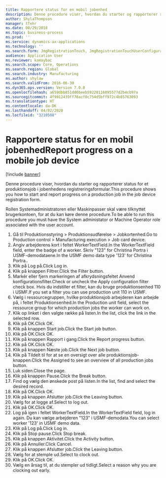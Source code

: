 ```yaml
---
title: Rapportere status for en mobil jobenhed
description: Denne procedure viser, hvordan du starter og rapporterer status for et produktionsjob i jobenhedens registreringsformular.
author: ShylaThompson
manager: tfehr
ms.date: 08/29/2018
ms.topic: business-process
ms.prod: ''
ms.service: dynamics-ax-applications
ms.technology: ''
ms.search.form: JmgRegistrationTouch, JmgRegistrationTouchUserConfiguration, JmgRegistrationTouchStart, JmgRegistrationTouchReportFeedback, JmgRegistrationTouchAssignedJobs, JmgRegistrationTouchBreak, JmgRegistrationTouchLeave, JmgRegistrationTouchIndirectActivity, JmgDialogForm
audience: Application User
ms.reviewer: kamaybac
ms.search.scope: Core, Operations
ms.search.region: Global
ms.search.industry: Manufacturing
ms.author: shylaw
ms.search.validFrom: 2016-06-30
ms.dyn365.ops.version: Version 7.0.0
ms.openlocfilehash: a659dbb851dd6beeb59228116095577d2b4cb97a
ms.sourcegitcommit: 4f9912439ff78acf0c754d5bff972c4b85763093
ms.translationtype: HT
ms.contentlocale: da-DK
ms.lasthandoff: 04/02/2020
ms.locfileid: "3210508"
---
```

# <a name="report-progress-on-a-mobile-job-device"></a><span data-ttu-id="9a32a-103">Rapportere status for en mobil jobenhed</span><span class="sxs-lookup"><span data-stu-id="9a32a-103">Report progress on a mobile job device</span></span>

[!include [banner](../../includes/banner.md)]

<span data-ttu-id="9a32a-104">Denne procedure viser, hvordan du starter og rapporterer status for et produktionsjob i jobenhedens registreringsformular.</span><span class="sxs-lookup"><span data-stu-id="9a32a-104">This procedure shows you how to start and report progress on a production job in the job device registration form.</span></span>



<span data-ttu-id="9a32a-105">Rollen Systemadministratoren eller Maskinpasser skal være tilknyttet brugerkontoen, for at du kan køre denne procedure.</span><span class="sxs-lookup"><span data-stu-id="9a32a-105">To be able to run this procedure you must have the System administator or Machine Operator role associated with the user account.</span></span>

1. <span data-ttu-id="9a32a-106">Gå til Produktionsstyring > Produktionsudførelse > Jobkortenhed.</span><span class="sxs-lookup"><span data-stu-id="9a32a-106">Go to Production control > Manufacturing execution > Job card device.</span></span>
2. <span data-ttu-id="9a32a-107">Angiv arbejderens kort i feltet WorkerTextField.</span><span class="sxs-lookup"><span data-stu-id="9a32a-107">In the WorkerTextField field, enter the badge of a worker.</span></span> <span data-ttu-id="9a32a-108">Skriv "123" for Christina Portra i USMF-demodataene.</span><span class="sxs-lookup"><span data-stu-id="9a32a-108">In the USMF demo data type '123' for Christina Portra..</span></span>
3. <span data-ttu-id="9a32a-109">Klik på Log på.</span><span class="sxs-lookup"><span data-stu-id="9a32a-109">Click Log in.</span></span>
4. <span data-ttu-id="9a32a-110">Klik på knappen Filtrer.</span><span class="sxs-lookup"><span data-stu-id="9a32a-110">Click the Filter button.</span></span>
5. <span data-ttu-id="9a32a-111">Markér eller fjern markeringen af afkrydsningsfeltet Anvend konfigurationsfilter.</span><span class="sxs-lookup"><span data-stu-id="9a32a-111">Check or uncheck the Apply configuration filter check box.</span></span> <span data-ttu-id="9a32a-112">Hvis du indstiller et filter, kan du bruge produktionsenhed 110 i USMF.</span><span class="sxs-lookup"><span data-stu-id="9a32a-112">If you set a filter you can use production unit 110 in USMF.</span></span>
6. <span data-ttu-id="9a32a-113">Vælg i ressourcegruppen, hvilke produktionsjob arbejderen kan arbejde på, i feltet Produktionsenhed.</span><span class="sxs-lookup"><span data-stu-id="9a32a-113">In the Production unit field, select the ressource group for which production jobs the worker can work on.</span></span>
7. <span data-ttu-id="9a32a-114">Klik op linket i den valgte række på listen.</span><span class="sxs-lookup"><span data-stu-id="9a32a-114">In the list, click the link in the selected row.</span></span>
8. <span data-ttu-id="9a32a-115">Klik på OK.</span><span class="sxs-lookup"><span data-stu-id="9a32a-115">Click OK.</span></span>
9. <span data-ttu-id="9a32a-116">Klik på knappen Start job.</span><span class="sxs-lookup"><span data-stu-id="9a32a-116">Click the Start job button.</span></span>
10. <span data-ttu-id="9a32a-117">Klik på OK.</span><span class="sxs-lookup"><span data-stu-id="9a32a-117">Click OK.</span></span>
11. <span data-ttu-id="9a32a-118">Klik på knappen Rapport i gang.</span><span class="sxs-lookup"><span data-stu-id="9a32a-118">Click the Report progress button.</span></span>
12. <span data-ttu-id="9a32a-119">Klik på OK.</span><span class="sxs-lookup"><span data-stu-id="9a32a-119">Click OK.</span></span>
13. <span data-ttu-id="9a32a-120">Klik på knappen Næste job.</span><span class="sxs-lookup"><span data-stu-id="9a32a-120">Click the Next job button.</span></span>
14. <span data-ttu-id="9a32a-121">Klik på Tildelt til for at se en oversigt over alle produktionsjob-knappen.</span><span class="sxs-lookup"><span data-stu-id="9a32a-121">Click the Assigned to see an overview of all production jobs button.</span></span>
15. <span data-ttu-id="9a32a-122">Luk siden.</span><span class="sxs-lookup"><span data-stu-id="9a32a-122">Close the page.</span></span>
16. <span data-ttu-id="9a32a-123">Klik på knappen Pause.</span><span class="sxs-lookup"><span data-stu-id="9a32a-123">Click the Break button.</span></span>
17. <span data-ttu-id="9a32a-124">Find og vælg den ønskede post på listen.</span><span class="sxs-lookup"><span data-stu-id="9a32a-124">In the list, find and select the desired record.</span></span>
18. <span data-ttu-id="9a32a-125">Klik på OK.</span><span class="sxs-lookup"><span data-stu-id="9a32a-125">Click OK.</span></span>
19. <span data-ttu-id="9a32a-126">Klik på knappen Afslutter job.</span><span class="sxs-lookup"><span data-stu-id="9a32a-126">Click the Leaving button.</span></span>
20. <span data-ttu-id="9a32a-127">Vælg for at logge af.</span><span class="sxs-lookup"><span data-stu-id="9a32a-127">Select to log out.</span></span>
21. <span data-ttu-id="9a32a-128">Klik på OK.</span><span class="sxs-lookup"><span data-stu-id="9a32a-128">Click OK.</span></span>
22. <span data-ttu-id="9a32a-129">Log på igen i feltet WorkerTextField.</span><span class="sxs-lookup"><span data-stu-id="9a32a-129">In the WorkerTextField field, log in again.</span></span> <span data-ttu-id="9a32a-130">Du kan vælge arbejderen "123" i USMF-demodata.</span><span class="sxs-lookup"><span data-stu-id="9a32a-130">You can select worker '123' in USMF demo data.</span></span>
23. <span data-ttu-id="9a32a-131">Klik på Log på.</span><span class="sxs-lookup"><span data-stu-id="9a32a-131">Click Log in.</span></span>
24. <span data-ttu-id="9a32a-132">Klik på Stop pause.</span><span class="sxs-lookup"><span data-stu-id="9a32a-132">Click Stop break.</span></span>
25. <span data-ttu-id="9a32a-133">Klik på knappen Aktivitet.</span><span class="sxs-lookup"><span data-stu-id="9a32a-133">Click the Activity button.</span></span>
26. <span data-ttu-id="9a32a-134">Klik på Annuller.</span><span class="sxs-lookup"><span data-stu-id="9a32a-134">Click Cancel.</span></span>
27. <span data-ttu-id="9a32a-135">Klik på knappen Afslutter job.</span><span class="sxs-lookup"><span data-stu-id="9a32a-135">Click the Leaving button.</span></span>
28. <span data-ttu-id="9a32a-136">Vælg for at stemple ud.</span><span class="sxs-lookup"><span data-stu-id="9a32a-136">Select to clock out.</span></span>
29. <span data-ttu-id="9a32a-137">Klik på OK.</span><span class="sxs-lookup"><span data-stu-id="9a32a-137">Click OK.</span></span>
30. <span data-ttu-id="9a32a-138">Vælg en årsag til, at du stempler ud tidligt.</span><span class="sxs-lookup"><span data-stu-id="9a32a-138">Select a reason why you are clocking out early.</span></span>


